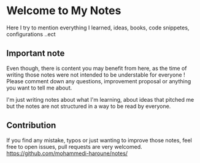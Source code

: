 # Welcome to My Notes
Here I try to mention everything I learned, ideas, books, code snippetes, configurations ..ect

## Important note
Even though, there is content you may benefit from here, as the time of writing those notes were not intended to be understable for everyone ! Please comment down any questions, improvement proposal or anything you want to tell me about.

I'm just writing notes about what I'm learning, about ideas that pitched me but the notes are not structured in a way to be read by everyone. 

## Contribution
If you find any mistake, typos or just wanting to improve those notes, feel free to open issues, pull requests are very welcomed. https://github.com/mohammedi-haroune/notes/

<div id="commento"></div>
<script src="https://cdn.commento.io/js/commento.js"></script>
